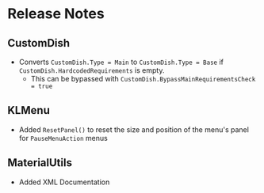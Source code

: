 # Release Notes

## CustomDish
- Converts `CustomDish.Type = Main` to `CustomDish.Type = Base` if `CustomDish.HardcodedRequirements` is empty.
    - This can be bypassed with `CustomDish.BypassMainRequirementsCheck = true`

## KLMenu
- Added `ResetPanel()` to reset the size and position of the menu's panel for `PauseMenuAction` menus

## MaterialUtils
- Added XML Documentation